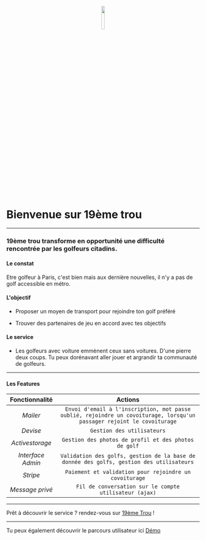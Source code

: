 <p align="center"><img width=12.5% src="https://github.com/rorymcllroy/dixneuvieme-golf/blob/new-development/app/assets/images/logo-temp.png"></p>



# Bienvenue sur 19ème trou


<p align="center"
[![Demo CountPages alpha](https://github.com/rorymcllroy/dixneuvieme-golf/blob/new-development/app/assets/images/welcome.jpg)](https://youtu.be/THE9po82cn8)>
</p>

--------

### 19ème trou transforme en opportunité une difficulté rencontrée par les golfeurs citadins.

#### Le constat

Etre golfeur à Paris, c'est bien mais aux dernière nouvelles, il n'y a pas de golf accessible en métro.

#### L'objectif

* Proposer un moyen de transport pour rejoindre ton golf préféré

* Trouver des partenaires de jeu en accord avec tes objectifs

#### Le service

* Les golfeurs avec voiture emmènent ceux sans voitures. D'une pierre deux coups. Tu peux dorénavant aller jouer et argrandir ta communauté de golfeurs.

--------------

#### Les Features 


Fonctionnalité | Actions |
:---: | :---: 
*Mailer* | `Envoi d'email à l'inscription, mot passe oublié, rejoindre un covoiturage, lorsqu'un passager rejoint le covoiturage` | 
*Devise* | `Gestion des utilisateurs` |
*Activestorage* | `Gestion des photos de profil et des photos de golf` |
*Interface Admin* | `Validation des golfs, gestion de la base de donnée des golfs, gestion des utilisateurs` |
*Stripe* | `Paiement et validation pour rejoindre un covoiturage` |
*Message privé* | `Fil de conversation sur le compte utilisateur (ajax)` |

--------------

Prêt à découvrir le service ? rendez-vous sur [19ème Trou](https://dixneuvieme-golf.herokuapp.com/) !

--------------

Tu peux également découvrir le parcours utilisateur ici [Démo](https://youtu.be/THE9po82cn8)

